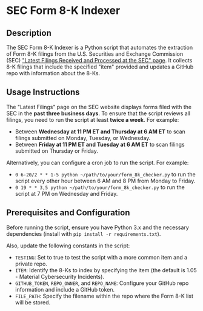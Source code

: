 # SEC Form 8-K Indexer

## Description

The SEC Form 8-K Indexer is a Python script that automates the extraction of Form 8-K filings from the U.S. Securities and Exchange Commission (SEC) ["Latest Filings Received and Processed at the SEC" page](https://www.sec.gov/cgi-bin/browse-edgar?action=getcurrent). It collects 8-K filings that include the specified "item" provided and updates a GitHub repo with information about the 8-Ks.

## Usage Instructions

The "Latest Filings" page on the SEC website displays forms filed with the SEC in the **past three business days**. To ensure that the script reviews all filings, you need to run the script at least **twice a week**. For example:

- Between **Wednesday at 11 PM ET and Thursday at 6 AM ET** to scan filings submitted on Monday, Tuesday, or Wednesday.
- Between **Friday at 11 PM ET and Tuesday at 6 AM ET** to scan filings submitted on Thursday or Friday.

Alternatively, you can configure a cron job to run the script. For example:

- `0 6-20/2 * * 1-5 python ~/path/to/your/form_8k_checker.py` to run the script every other hour between 6 AM and 8 PM from Monday to Friday.
- `0 19 * * 3,5 python ~/path/to/your/form_8k_checker.py` to run the script at 7 PM on Wednesday and Friday.

## Prerequisites and Configuration

Before running the script, ensure you have Python 3.x and the necessary dependencies (install with `pip install -r requirements.txt`).

Also, update the following constants in the script:

- `TESTING`: Set to true to test the script with a more common item and a private repo.
- `ITEM`: Identify the 8-Ks to index by specifying the item (the default is 1.05 - Material Cybersecurity Incidents).
- `GITHUB_TOKEN`, `REPO_OWNER`, and `REPO_NAME`: Configure your GitHub repo information and include a GitHub token.
- `FILE_PATH`: Specify the filename within the repo where the Form 8-K list will be stored.
